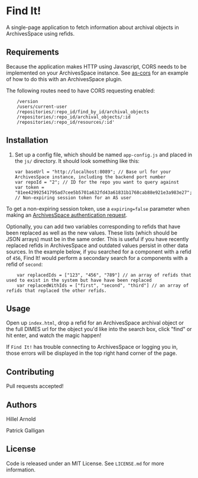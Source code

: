 # Find It!

A single-page application to fetch information about archival objects in ArchivesSpace using refids.

## Requirements

Because the application makes HTTP using Javascript, CORS needs to be implemented on your ArchivesSpace instance. See [as-cors](https://github.com/RockefellerArchiveCenter/as-cors) for an example of how to do this with an ArchivesSpace plugin.

The following routes need to have CORS requesting enabled:

        /version
        /users/current-user
        /repositories/:repo_id/find_by_id/archival_objects
        /repositories/:repo_id/archival_objects/:id
        /repositories/:repo_id/resources/:id'

## Installation

1.  Set up a config file, which should be named `app-config.js` and placed in the `js/` directory. It should look something like this:

        var baseUrl = "http://localhost:8089"; // Base url for your ArchivesSpace instance, including the backend port number
        var repoId = "2"; // ID for the repo you want to query against
        var token = "81ee42992541795ad7cee5b5701a632fd43a61831b1768cab88e921e3a983e27"; // Non-expiring session token for an AS user

To get a non-expiring session token, use a `expiring=false` parameter when making an [ArchivesSpace authentication request](http://archivesspace.github.io/archivesspace/api/#authentication).

Optionally, you can add two variables corresponding to refids that have been replaced as well as the new values. These lists (which should be JSON arrays) must be in the same order. This is useful if you have recently replaced refids in ArchivesSpace and outdated values persist in other data sources. In the example below, if you searched for a component with a refid of `456`, Find It! would perform a secondary search for a components with a refid of `second`:

        var replacedIds = ["123", "456", "789"] // an array of refids that used to exist in the system but have have been replaced
        var replacedWithIds = ["first", "second", "third"] // an array of refids that replaced the other refids.

## Usage

Open up `index.html`, drop a refid for an ArchivesSpace archival object or the full DIMES url for the object you'd like into the search box, click "find" or hit enter, and watch the magic happen!

If `Find It!` has trouble connecting to ArchivesSpace or logging you in, those errors will be displayed in the top right hand corner of the page.

## Contributing

Pull requests accepted!

## Authors

Hillel Arnold

Patrick Galligan

## License

Code is released under an MIT License. See `LICENSE.md` for more information.
